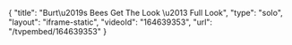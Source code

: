 {
    "title": "Burt\u2019s Bees Get The Look \u2013 Full Look",
    "type": "solo",
    "layout": "iframe-static",
    "videoId": "164639353",
    "url": "\/tvpembed\/164639353"
}